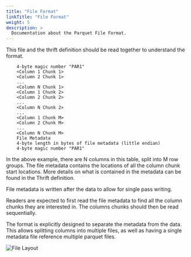 ```yaml
---
title: "File Format"
linkTitle: "File Format"
weight: 5
description: >
  Documentation about the Parquet File Format.
---
```



This file and the thrift definition should be read together to understand the format.

```
    4-byte magic number "PAR1"
    <Column 1 Chunk 1>
    <Column 2 Chunk 1>
    ...
    <Column N Chunk 1>
    <Column 1 Chunk 2>
    <Column 2 Chunk 2>
    ...
    <Column N Chunk 2>
    ...
    <Column 1 Chunk M>
    <Column 2 Chunk M>
    ...
    <Column N Chunk M>
    File Metadata
    4-byte length in bytes of file metadata (little endian)
    4-byte magic number "PAR1"
```
In the above example, there are N columns in this table, split into M row
groups.  The file metadata contains the locations of all the column chunk
start locations.  More details on what is contained in the metadata can be found
in the Thrift definition.

File metadata is written after the data to allow for single pass writing.

Readers are expected to first read the file metadata to find all the column
chunks they are interested in.  The columns chunks should then be read sequentially.

The format is explicitly designed to separate the metadata from the data.  This
allows splitting columns into multiple files, as well as having a single metadata
file reference multiple parquet files.

![File Layout](/images/FileLayout.gif)
